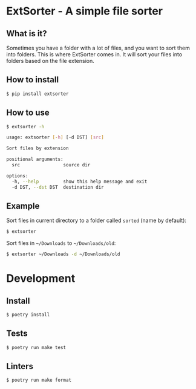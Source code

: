 # ExtSorter - A simple file sorter

## What is it?

Sometimes you have a folder with a lot of files, and you want
to sort them into folders. This is where ExtSorter comes in.
It will sort your files into folders based on the file extension.

## How to install

```bash
$ pip install extsorter
```

## How to use
```bash
$ extsorter -h

usage: extsorter [-h] [-d DST] [src]

Sort files by extension

positional arguments:
  src                source dir

options:
  -h, --help         show this help message and exit
  -d DST, --dst DST  destination dir
```

## Example

Sort files in current directory to a folder called `sorted` (name by default):

```bash
$ extsorter
```

Sort files in `~/Downloads` to `~/Downloads/old`:

```bash
$ extsorter ~/Downloads -d ~/Downloads/old
```

# Development

## Install

```bash
$ poetry install
```

## Tests

```bash
$ poetry run make test
```

## Linters

```bash
$ poetry run make format
```

